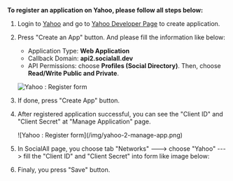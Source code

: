 __To register an application on Yahoo, please follow all steps below:__

1. Login to [Yahoo](https://www.yahoo.com/) and go to [Yahoo Developer Page](https://developer.yahoo.com/apps/) to create application.
2. Press "Create an App" button. And please fill the information like below:
    * Application Type: __Web Application__
    * Callback Domain: __api2.socialall.dev__
    * API Permissions: choose __Profiles (Social Directory)__. Then, choose __Read/Write Public and Private__. 
    
    ![Yahoo : Register form](/img/yahoo-1-register-form.png)
    <div class="soclall-br"></div>
    
3. If done, press "Create App" button.
4. After registered application successful, you can see the "Client ID" and "Client Secret" at "Manage Application" page.
    <div class="soclall-br"></div>
    ![Yahoo : Register form](/img/yahoo-2-manage-app.png)
    <div class="soclall-br"></div>
5. In SocialAll page, you choose tab "Networks" ---> choose "Yahoo" ---> fill the "Client ID" and "Client Secret" into form like image below:
6. Finaly, you press "Save" button.
